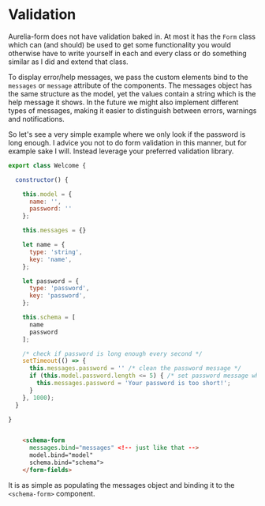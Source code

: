 # Validation

Aurelia-form does not have validation baked in. At most it has the `Form` class
which can (and should) be used to get some functionality you would otherwise
have to write yourself in each and every class or do something similar as I did
and extend that class.

To display error/help messages, we pass the custom elements bind to the
`messages` or `message` attribute of the components. The messages object has
the same structure as the model, yet the values contain a string which is the
help message it shows. In the future we might also implement different types of
messages, making it easier to distinguish between errors, warnings and
notifications.

So let's see a very simple example where we only look if the password is long
enough. I advice you not to do form validation in this manner, but for example
sake I will. Instead leverage your preferred validation library.

```js
export class Welcome {

  constructor() {

    this.model = {
      name: '',
      password: ''
    };

    this.messages = {}

    let name = {
      type: 'string',
      key: 'name',
    };

    let password = {
      type: 'password',
      key: 'password',
    };

    this.schema = [
      name
      password
    ];

    /* check if password is long enough every second */
    setTimeout(() => {
      this.messages.password = '' /* clean the password message */
      if (this.model.password.length <= 5) { /* set password message when it is too short */
        this.messages.password = 'Your password is too short!';
      }
    }, 1000);
  }

}
```

```html

    <schema-form
      messages.bind="messages" <!-- just like that -->
      model.bind="model"
      schema.bind="schema">
    </form-fields>

```

It is as simple as populating the messages object and binding it to the
`<schema-form>` component.
